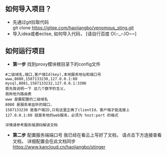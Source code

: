 
##  如何导入项目？
* 先通过git拉取代码  
git clone https://gitee.com/haojiangbo/venomous_sting.git 
* 导入idea或者eclise, 如何导入代码， [请自行百度 O(∩_∩)O~~]
## 如何运行项目
* **第一步** 找到proxy模块根目录下的config文件
```
#二级域名,端口,客户端Id(key),本地服务地址和端口号
www,8080,1587133230,127.0.0.1:80
mysql,8081,1587133232,127.0.0.1:3306
首先我说明一下 这几个数字的含义，
我称他为路由表
www 是要配置的二级域名
8080 是服务单监听的端口，
1587133230 是客户端ID,只有这里正确了clientId，客户端才能连接上
127.0.0.1:80 就是本地的web服务，必须为 host:port 的格式

详情请参考服务端源码解读文档
```
* **第二步** 配置服务端端口号
我已经在看云上写好了文档，
请点击下方连接查看文档，
详细配置会在此文档同步
https://www.kancloud.cn/haojiangbo/stinger
 